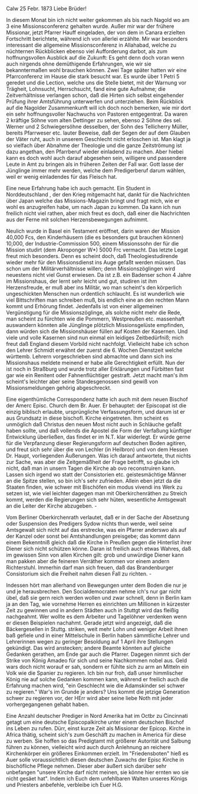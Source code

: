  Calw 25 Febr. 1873
Liebe Brüder!

In diesem Monat bin ich nicht weiter gekommen als bis nach Nagold wo am 3 eine Missionsconferenz gehalten wurde. Außer mir war der frühere Missionar, jetzt Pfarrer Hauff eingeladen, der von dem in Canara erzielten Fortschritt berichtete, während ich von allerlei erzählte. Mir war besonders interessant die allgemeine Missionsconferenz in Allahabad, welche zu nüchternen Rückblicken ebenso viel Aufforderung darbot, als zum hoffnungsvollen Ausblick auf die Zukunft: Es geht denn doch voran wenn auch nirgends ohne demüthigende Erfahrungen, wie wir sie bekanntermaßen wohl brauchen können. 
Zwei Tage später hatten wir eine Pfarrconferenz im Hause die stark besucht war. Es wurde über 1 Petri 5 geredet und die Lection, welche uns die Stelle bietet, mit der Warnung vor Trägheit, Lohnsucht, Herrschsucht, fand eine gute Aufnahme; die Zeitverhältnisse verlangen schon, daß die Hirten sich selbst eingehender Prüfung ihrer Amtsführung unterwerfen und unterziehen. Beim Rückblick auf die Nagolder Zusammenkunft will ich doch noch bemerken, wie mir dort ein sehr hoffnungsvoller Nachwuchs von Pastoren entgegentrat. Da waren 2 kräftige Söhne vom alten Dettinger zu sehen, ebenso 2 Söhne des sel. Werner und 2 Schwiegersöhne desselben, der Sohn des Tellicherry <Fried> Müller, bereits Pfarrweser etc. lauter Beweise, daß der Segen der auf dem Glauben der Väter ruht, auch in unserem Geschlecht nicht erloschen ist. Man klagt ja so vielfach über Abnahme der Theologie und die ganze Zeitströmung ist dazu angethan, den Pfarrberuf wieder einladend zu machen. Aber hiebei kann es doch wohl auch darauf abgesehen sein, willigere und passendere Leute in Amt zu bringen als in früheren Zeiten der Fall war. Gott lasse der Jünglinge immer mehr werden, welche dem Predigerberuf darum wählen, weil er wenig einladendes für das Fleisch hat.

Eine neue Erfahrung habe ich auch gemacht. Ein Student in Norddeutschland <Jentzsch>, der den Krieg mitgemacht hat, dankt für die Nachrichten über Japan welche das Missions-Magazin bringt und fragt mich, wie er wohl es anzugreifen habe, um nach Japan zu kommen. Da kann ich nun freilich nicht viel rathen, aber mich freut es doch, daß einer die Nachrichten aus der Ferne mit solchen Herzensbewegungen aufnimmt.

Neulich wurde in Basel ein Testament eröffnet, darin waren der Mission 40,000 Fcs, den Kinderhäusern (die es besonders gut brauchen können) 10,000, der Industrie-Commission 500, einem Missionssohn der für die Mission studirt (dem Akroponger W<idmann>*) 5000 Frc vermacht. Das letzte Legat freut mich besonders. Denn es scheint doch, daß Theologiestudirende wieder mehr für den Missionsdienst ins Auge gefaßt werden müssen. Das schon um der Militärverhältnisse willen; denn Missionszöglingen wird neuestens nicht viel Gunst erwiesen. Da ist z.B. ein Badenser schon 4 Jahre im Missionshaus, der lernt sehr leicht und gut, studiren ist ihm Herzensfreude, er muß aber ins Militär, wo man scheint's den körperlich ungeschickten Menschen nun ordentlich schlaucht. Es ist wunderlich wie viel Bittschriften man schreiben muß, bis endlich eine an den rechten Mann kommt und Erhörung findet. Jedenfalls ist von einer allgemeinen Vergünstigung für die Missionszöglinge, als solche nicht mehr die Rede, man scheint zu fürchten wie die Pommern, Westpreußen etc. massenhaft auswandern könnten alle Jünglinge plötzlich Missionsgelüste empfinden, dann würden sich die Missionshäuser füllen auf Kosten der Kasernen. Und viele und volle Kasernen sind nun einmal ein leidiges Zeitbedürfniß; mich freut daß England diesem Vorbild nicht nachfolgt. Vielleicht habe ich schon den Lehrer Schmidt erwähnt der zuerst die 6. Wochen Dienstzeit welche württemb. Lehrern vorgeschrieben sind abmachte und dann sich ins Missionshaus meldete meinend er habe alle Gerechtigkeit erfüllt. Nun der ist noch in Straßburg und wurde trotz aller Erklärungen und Fürbitten fast gar wie ein Renitent oder Fahnenflüchtiger gestraft. Jetzt macht man's ihm scheint's leichter aber seine Standesgenossen sind gewiß von Missionsmeldungen gehörig abgeschreckt.

Eine eigenthümliche Correspondenz hatte ich auch mit dem neuen Bischof der Amerc Episc. Church dem Br. Auer. Er behauptet: der Episcopat ist die einzig biblisch erlaubte, ursprüngliche Verfassungsform, und darum ist er aus Grundsatz in diese bischofl. Kirche eingetreten. Ihm scheint es unmöglich daß Christus den neuen Most nicht auch in Schläuche gefaßt haben sollte, und daß vollends die Apostel die Form der Verfaßung künftiger Entwicklung überließen, das findet er im N.T. klar widerlegt. Er würde gerne für die Verpfanzung dieser Regierungsform auf deutschen Boden agitiren, und freut sich sehr über die von Lechler (in Heilbron) und von dem Hessen Dr. Haupt, vorliegenden Äußerungen. Was ich darauf antwortete, thut nichts zur Sache, was aber die Zeitgemäßheit der Frage betrifft, so glaube ich nicht, daß man in unsern Tagen die Kirche ab ovo reconstruiren kann. Lassen sich irgend wo statt der Consistorien etc. geistesmächtige Männer an die Spitze stellen, so bin ich's sehr zufrieden. Allein eben jetzt da die Staaten finden, wie schwer mit Bischöfen ein modus vivendi ins Werk zu setzen ist, wie viel leichter dagegen man mit Oberkirchenräthen zu Streich kommt, werden die Regierungen sich sehr hüten, wesentliche Amtsgewalt an die Leiter der Kirche abzugeben. -

Vom Berliner Oberkirchenrath verlautet, daß er in der Sache der Absetzung oder Suspension des Predigers Sydow nichts thun werde, weil seine Amtsgewalt sich nicht auf das erstrecke, was ein Pfarrer anderswo als auf der Kanzel oder sonst bei Amtshandlungen preisgebe; das kommt dann einem Bekenntniß gleich daß die Kirche in Preußen gegen die Hinterlist ihrer Diener sich nicht schützen könne. Daran ist freilich auch etwas Wahres, daß im gewissen Sinn von allen Kirchen gilt: grob und unwürdige Diener kann man pakken aber die feineren Verräther kommen vor einem andern Richterstuhl. Immerhin darf man sich freuen, daß das Brandenburger Consistorium sich die Freiheit nahm diesen Fall zu richten. -

Indessen hört man allerhand von Bewegungen unter dem Boden die nur je und je herausbrechen. Den Socialdemocraten nehme ich's nur gar nicht übel, daß sie gern reich werden wollen und zwar schnell, denn in Berlin kam ja an den Tag, wie vornehme Herren es einrichten um Millionen in kürzester Zeit zu gewinnen und in andern Städten auch in Stuttgt wird das fleißig nachgeahmt. Wer wollte es dem Arbeiter und Tagelöhner verdenken wenn er diesen Beispielen nachahmt. Gerade jetzt wird angezeigt, daß die Bäckergesellen in Stuttg. striken, weit mehr Lohn und weniger Arbeit ihnen baß gefiele und in einer Mittelschule in Berlin haben sämmtliche Lehrer und Lehrerinnen wegen zu geringer Besoldung auf 1 April ihre Stellungen gekündigt. Das wird anstecken; andere Beamte könnten auf gleiche Gedanken gerathen, am Ende gar auch die Pfarrer. Dagegen nimmt sich der Strike von König Amadeo für sich und seine Nachkommen nobel aus. Geld wars doch nicht worauf er sah, sondern er fühlte sich zu arm an Mitteln ein Volk wie die Spanier zu regieren. Ich bin nur froh, daß unser himmlischer König nie auf solche Gedanken kommen kann, während er freilich auch die Erfahrung machen wird, "ein Geschlecht wie die Adamskinder sei schwer zu regieren." War's im Grunde je anders? Uns kommt die jetzige Generation schwer zu regieren vor, der HErr wird aber seine liebe Noth mit jeder vorhergegangenen gehabt haben.

Eine Anzahl deutscher Prediger in Nord Amerika hat im Octbr zu Cincinnati getagt um eine deutsche Episcopalkirche unter einem deutschen Bischof ins Leben zu rufen. Dürr, einst kurze Zeit als Missionar der Epicop. Kirche in Africa thätig, scheint sich's zum Geschäft zu machen in America für diese zu werben. Sie hoffen so das Predigtamt mit größerer Autorität und Salbung führen zu können, vielleicht wird auch durch Anlehnung an reichere Kirchenkörper ein größeres Einkommen erzielt. Im "Friedensboten" hieß es Auer solle voraussichtlich diesen deutschen Zuwachs der Episc Kirche in bischöfliche Pflege nehmen. Dieser aber äußert sich darüber sehr unbefangen "unsere Kirche darf nicht meinen, sie könne hier ernten wo sie nicht gesäet hat". 
Indem ich Euch dem unfehlbaren Walten unseres Königs und Priesters anbefehle, verbleibe ich
 Euer H.G.
